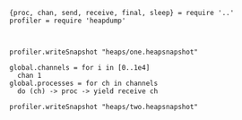     {proc, chan, send, receive, final, sleep} = require '..'
    profiler = require 'heapdump'



    profiler.writeSnapshot "heaps/one.heapsnapshot"

    global.channels = for i in [0..1e4]
      chan 1
    global.processes = for ch in channels
      do (ch) -> proc -> yield receive ch

    profiler.writeSnapshot "heaps/two.heapsnapshot"
